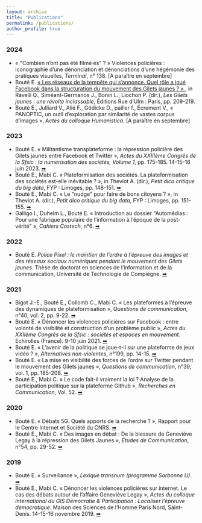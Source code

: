 ```yaml
---
layout: archive
title: "Publications"
permalink: /publications/
author_profile: true
---
```


<!--{% if site.author.googlescholar %}
  <div class="wordwrap">You can also find my articles on <a href="{{site.author.googlescholar}}">my Google Scholar profile</a>.</div>
{% endif %}

{% include base_path %}

{% for post in site.publications reversed %}
  {% include archive-single.html %}
{% endfor %}-->

### 2024
* « "Combien n’ont pas été filmé·es" ? » Violences policières : iconographie d’une dénonciation et dénonciations d’une hégémonie des pratiques visuelles, *Terminal*, n° 138. [A paraître en septembre]
* Bouté E. <a target="_blank" href="https://presses.ens.psl.eu/les-gilets-jaunes.html"> « Les réseaux de la tempête qui s’annonce. Quel rôle a joué Facebook dans la structuration du mouvement des Gilets jaunes ? » </a>, in Ravelli Q., Siméant-Germanos J., Bonin L., Liochon P. (dir.), *Les Gilets jaunes : une révolte inclassable*, Éditions Rue d’Ulm : Paris, pp. 209-219.
* Bouté E., Julliard V., Alié F., Gödicke D., pailler f., Écrement V., « PANOPTIC, un outil d’exploration par similarité de vastes corpus d’images », *Actes du colloque Humanistica*. [A paraître en septembre]

### 2023
* Bouté E. « Militantisme transplateforme : la répression policière des Gilets jaunes entre Facebook et Twitter », *Actes du XXIIIème Congrès de la Sfsic : la numérisation des sociétés, Volume 1*, pp. 175-185. 14-15-16 juin 2023. <a target="_blank" href="https://edouardboute.github.io/files/Boute_SFSIC2023.pdf"> ➡ </a> <br>
* Bouté E., Mabi C. « Plateformisation des sociétés. La plateformisation des sociétés est-elle inévitable ? », in Theviot A. (dir.), *Petit dico critique du big data*, FYP : Limoges, pp. 148-151. <a target="_blank" href="https://boutique.fypeditions.com/products/petit-dico-critique-du-big-data"> ➡ </a> <br>
* Bouté E., Mabi C. « Le "nudge" pour faire de bons citoyens ? », in Theviot A. (dir.), *Petit dico critique du big data*, FYP : Limoges, pp. 151-155. <a target="_blank" href="https://boutique.fypeditions.com/products/petit-dico-critique-du-big-data"> ➡ </a> <br>
* Galligo I., Duhelm L., Bouté E. « Introduction au dossier "Automédias : Pour une fabrique populaire de l’information à l’époque de la post-vérité" », *Cahiers Costech*, n°6. <a target="_blank" href="https://doi.org/10.34746/cahierscostech172"> ➡ </a> <br>

### 2022
* Bouté E. *Police Pixel : le maintien de l’ordre à l’épreuve des images et des réseaux sociaux numériques pendant le mouvement des Gilets jaunes*. Thèse de doctorat en sciences de l’information et de la communication, Université de Technologie de Compiègne. <a target="_blank" href="https://shs.hal.science/tel-03961191"> ➡ </a> <br>

### 2021
* Bigot J.-E., Bouté E., Collomb C., Mabi C. « Les plateformes à l’épreuve des dynamiques de plateformisation », *Questions de communication*, n°40, vol. 2, pp. 9-22. <a target="_blank" href="https://doi.org/10.4000/questionsdecommunication.26584"> ➡ </a> <br>
* Bouté E. « Dénoncer les violences policières sur Facebook : entre volonté de visibilité et construction d’un problème public », *Actes du XXIIème Congrès de la Sfsic : sociétés et espaces en mouvement*. Echirolles (France). 9-10 juin 2021. <a target="_blank" href="https://sfsic2020.sciencesconf.org/357453/document"> ➡ </a> <br>
* Bouté E. « L’avenir de la politique se joue-t-il sur une plateforme de jeux vidéo ? », *Alternatives non-violentes*, n°199, pp. 14-15. <a target="_blank" href="https://doi.org/10.3917/anv.199.0014"> ➡ </a> <br>
* Bouté E. « La mise en visibilité des forces de l’ordre sur Twitter pendant le mouvement des Gilets jaunes », *Questions de communication*, n°39, vol. 1, pp. 185-208. <a target="_blank" href="https://doi.org/10.4000/questionsdecommunication.25524"> ➡ </a> <br>
* Bouté E., Mabi C. « Le code fait-il vraiment la loi ? Analyse de la participation politique sur la plateforme Github », *Recherches en Communication*, Vol. 52. <a target="_blank" href="https://doi.org/10.14428/rec.v52i52.61793"> ➡ </a> <br>

### 2020
* Bouté E. « Débats 5G. Quels apports de la recherche ? », Rapport pour le Centre Internet et Société du CNRS. <a target="_blank" href="https://cis.cnrs.fr/debats-5g-quels-apports-de-la-recherche/"> ➡ </a> <br>
* Bouté E., Mabi C. « Des images en débat : De la blessure de Geneviève Legay à la répression des Gilets Jaunes », *Études de Communication*, n°54, pp. 29-52. <a target="_blank" href="https://doi.org/10.4000/edc.9996"> ➡ </a> <br>

### 2019
* Bouté E. « Surveillance », *Lexique transnum (programme Sorbonne U)*. <a target="_blank" href="https://transnum.pre.utc.fr/lexique/"> ➡ </a> <br>
* Bouté E., Mabi C. « Dénoncer les violences policières sur internet. Le cas des débats autour de l’affaire Geneviève Legay », *Actes du colloque international du GIS Démocratie & Participation : Localiser l’épreuve démocratique*. Maison des Sciences de l’Homme Paris Nord, Saint-Denis. 14-15-16 novembre 2019. <a target="_blank" href="https://edouardboute.github.io/files/BouteMabi_GIS2019.pdf"> ➡ </a> <br>
